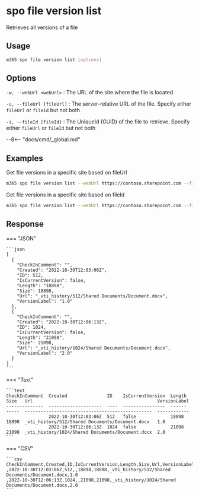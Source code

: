 # spo file version list

Retrieves all versions of a file

## Usage

```sh
m365 spo file version list [options]
```

## Options

`-w, --webUrl <webUrl>`
: The URL of the site where the file is located

`-u, --fileUrl [fileUrl]`
: The server-relative URL of the file. Specify either `fileUrl` or `fileId` but not both

`-i, --fileId [fileId]`
: The UniqueId (GUID) of the file to retrieve. Specify either `fileUrl` or `fileId` but not both

--8<-- "docs/cmd/_global.md"

## Examples

Get file versions in a specific site based on fileUrl

```sh
m365 spo file version list --webUrl https://contoso.sharepoint.com --fileId 'b2307a39-e878-458b-bc90-03bc578531d6'
```

Get file versions in a specific site based on fileId

```sh
m365 spo file version list --webUrl https://contoso.sharepoint.com --fileUrl '/Shared Documents/Document.docx'
```

## Response

=== "JSON"

    ```json
    [
      {
        "CheckInComment": "",
        "Created": "2022-10-30T12:03:06Z",
        "ID": 512,
        "IsCurrentVersion": false,
        "Length": "18898",
        "Size": 18898,
        "Url": "_vti_history/512/Shared Documents/Document.docx",
        "VersionLabel": "1.0"
      },
      {
        "CheckInComment": "",
        "Created": "2022-10-30T12:06:13Z",
        "ID": 1024,
        "IsCurrentVersion": false,
        "Length": "21098",
        "Size": 21098,
        "Url": "_vti_history/1024/Shared Documents/Document.docx",
        "VersionLabel": "2.0"
      }
    ]
    ```

=== "Text"

    ```text
    CheckInComment  Created               ID    IsCurrentVersion  Length  Size   Url                                               VersionLabel
    --------------  --------------------  ----  ----------------  ------  -----  ------------------------------------------------  ------------
                    2022-10-30T12:03:06Z  512   false             18898   18898  _vti_history/512/Shared Documents/Document.docx   1.0
                    2022-10-30T12:06:13Z  1024  false             21098   21098  _vti_history/1024/Shared Documents/Document.docx  2.0
    ```

=== "CSV"

    ```csv
    CheckInComment,Created,ID,IsCurrentVersion,Length,Size,Url,VersionLabel
    ,2022-10-30T12:03:06Z,512,,18898,18898,_vti_history/512/Shared Documents/Document.docx,1.0
    ,2022-10-30T12:06:13Z,1024,,21098,21098,_vti_history/1024/Shared Documents/Document.docx,2.0
    ```

